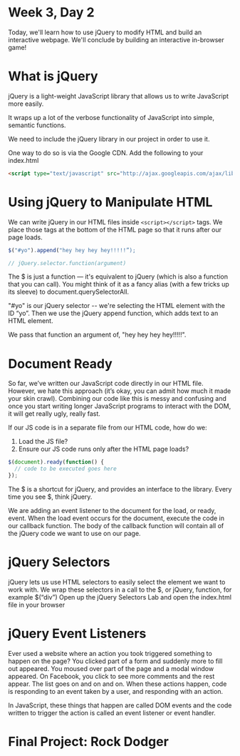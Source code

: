 # Week 3, Day 2
Today, we'll learn how to use jQuery to modify HTML and build an interactive webpage. We'll conclude by building an interactive in-browser game!

# What is jQuery

jQuery is a light-weight JavaScript library that allows us to write JavaScript more easily.

It wraps up a lot of the verbose functionality of JavaScript into simple, semantic functions.

We need to include the jQuery library in our project in order to use it.

One way to do so is via the Google CDN. Add the following to your index.html

```html
<script type="text/javascript" src="http://ajax.googleapis.com/ajax/libs/jquery/1.3/jquery.min.js"></script>
```

# Using jQuery to Manipulate HTML

We can write jQuery in our HTML files inside `<script></script>` tags. We place those tags at the bottom of the HTML page so that it runs after our page loads.

```javascript
$("#yo").append("hey hey hey hey!!!!!”);

// jQuery.selector.function(argument)
```

The $ is just a function — it's equivalent to jQuery (which is also a function that you can call). You might think of it as a fancy alias (with a few tricks up its sleeve) to document.querySelectorAll.

"#yo" is our jQuery selector -- we're selecting the HTML element with the ID “yo”.
Then we use the jQuery append function, which adds text to an HTML element.

We pass that function an argument of, "hey hey hey hey!!!!!".

# Document Ready
So far, we’ve written our JavaScript code directly in our HTML file.
However, we hate this approach (it’s okay, you can admit how much it made your skin crawl).
Combining our code like this is messy and confusing and once you start writing longer JavaScript programs to interact with the DOM, it will get really ugly, really fast.

If our JS code is in a separate file from our HTML code, how do we:
1. Load the JS file?
2. Ensure our JS code runs only after the HTML page loads?

```javascript
$(document).ready(function() {
  // code to be executed goes here
});
```

The $ is a shortcut for jQuery, and provides an interface to the library. Every time you see $, think jQuery.

We are adding an event listener to the document for the load, or ready, event.
When the load event occurs for the document, execute the code in our callback function.
The body of the callback function will contain all of the jQuery code we want to use on our page.

# jQuery Selectors

jQuery lets us use HTML selectors to easily select the element we want to work with.
We wrap these selectors in a call to the $, or jQuery, function, for example $(“div”)
Open up the jQuery Selectors Lab and open the index.html file in your browser

# jQuery Event Listeners
Ever used a website where an action you took triggered something to happen on the page? You clicked part of a form and suddenly more to fill out appeared. You moused over part of the page and a modal window appeared. On Facebook, you click to see more comments and the rest appear. The list goes on and on and on. When these actions happen, code is responding to an event taken by a user, and responding with an action.

In JavaScript, these things that happen are called DOM events and the code written to trigger the action is called an event listener or event handler.

# Final Project: Rock Dodger
